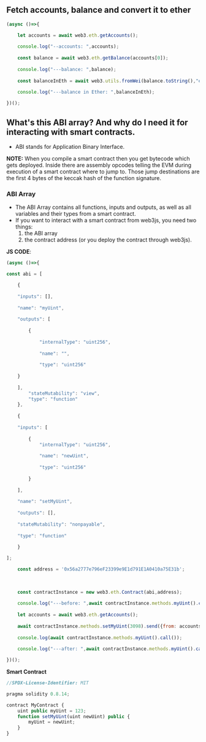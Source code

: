 ## Fetch accounts, balance and convert it to ether

```jsx
(async ()=>{

	let accounts = await web3.eth.getAccounts();
	
	console.log("--accounts: ",accounts);
	
	const balance = await web3.eth.getBalance(accounts[0]);
	
	console.log("---balance: ",balance);
	
	const balanceInEth = await web3.utils.fromWei(balance.toString(),"ether");
	
	console.log("---balance in Ether: ",balanceInEth);

})();
```

## What's this ABI array? And why do I need it for interacting with smart contracts.
- ABI stands for Application Binary Interface.

**NOTE:** When you compile a smart contract then you get bytecode which gets deployed. Inside there are assembly opcodes telling the EVM during execution of a smart contract where to jump to. Those jump destinations are the first 4 bytes of the keccak hash of the function signature.
### ABI Array
- The ABI Array contains all functions, inputs and outputs, as well as all variables and their types from a smart contract.
- If you want to interact with a smart contract from web3js, you need two things:
	1. the ABI array
	2. the contract address (or you deploy the contract through web3js).

**JS CODE**:
```jsx
(async ()=>{

const abi = [

	{
	
	"inputs": [],
	
	"name": "myUint",
	
	"outputs": [
		
		{
		
			"internalType": "uint256",
			
			"name": "",
			
			"type": "uint256"
	
	}
	
	],
		"stateMutability": "view",
		"type": "function"
	},
	
	{
	
	"inputs": [
	
		{
			"internalType": "uint256",
			
			"name": "newUint",
			
			"type": "uint256"
		
		}
	
	],
	
	"name": "setMyUint",
	
	"outputs": [],
	
	"stateMutability": "nonpayable",
	
	"type": "function"
	
	}

];

	const address = '0x56a2777e796eF23399e9E1d791E1A0410a75E31b';
	
	  
	
	const contractInstance = new web3.eth.Contract(abi,address);
	
	console.log("---before: ",await contractInstance.methods.myUint().call());
	
	let accounts = await web3.eth.getAccounts();
	
	await contractInstance.methods.setMyUint(3098).send({from: accounts[0]});
	
	console.log(await contractInstance.methods.myUint().call());
	
	console.log("---after: ",await contractInstance.methods.myUint().call());

})();
```

**Smart Contract**
```jsx
//SPDX-License-Identifier: MIT

pragma solidity 0.8.14;

contract MyContract {
	uint public myUint = 123;
	function setMyUint(uint newUint) public {
		myUint = newUint;
	}
}
```
